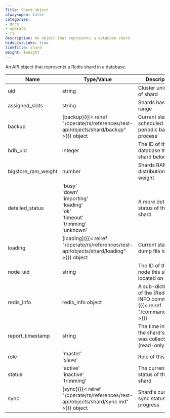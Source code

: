 ```yaml
---
Title: Shard object
alwaysopen: false
categories:
- docs
- operate
- rs
description: An object that represents a database shard
hideListLinks: true
linkTitle: shard
weight: $weight
---
```


An API object that represents a Redis shard in a database.

| Name | Type/Value | Description |
|------|------------|-------------|
| uid | string | Cluster unique ID of shard |
| assigned_slots | string | Shards hash slot range |
| backup | [backup]({{< relref "/operate/rs/references/rest-api/objects/shard/backup" >}}) object | Current status of scheduled periodic backup process |
| bdb_uid | integer | The ID of the database this shard belongs to |
| bigstore_ram_weight | number | Shards RAM distribution weight |
| detailed_status | 'busy'<br />'down'<br />'importing'<br />'loading'<br />'ok'<br />'timeout'<br />'trimming'<br />'unknown' | A more detailed status of the shard |
| loading | [loading]({{< relref "/operate/rs/references/rest-api/objects/shard/loading" >}}) object | Current status of dump file loading |
| node_uid | string | The ID of the node this shard is located on |
| redis_info | redis_info object | A sub-dictionary of the [Redis INFO command]({{< relref "/commands/info" >}}) |
| report_timestamp | string | The time in which the shard's info was collected (read-only) |
| role | 'master'<br />'slave' | Role of this shard |
| status | 'active'<br />'inactive'<br />'trimming' | The current status of the shard |
| sync | [sync]({{< relref "/operate/rs/references/rest-api/objects/shard/sync.md" >}}) object | Shard's current sync status and progress |

